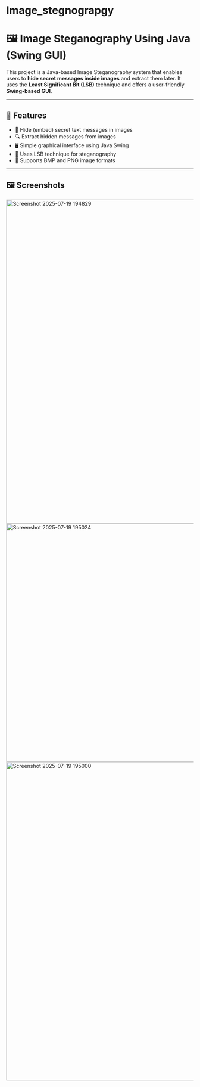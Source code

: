 # Image_stegnograpgy

# 🖼️ Image Steganography Using Java (Swing GUI)

This project is a Java-based Image Steganography system that enables users to **hide secret messages inside images** and extract them later. It uses the **Least Significant Bit (LSB)** technique and offers a user-friendly **Swing-based GUI**.

---

## 🚀 Features

- 🔐 Hide (embed) secret text messages in images
- 🔍 Extract hidden messages from images
- 🖥️ Simple graphical interface using Java Swing
- 🧠 Uses LSB technique for steganography
- 💾 Supports BMP and PNG image formats

---

## 🖼️ Screenshots
<img width="1728" height="869" alt="Screenshot 2025-07-19 194829" src="https://github.com/user-attachments/assets/23967bea-b743-4c6b-b68c-d85a335c2a0b" />
<img width="625" height="640" alt="Screenshot 2025-07-19 195024" src="https://github.com/user-attachments/assets/88350f01-9008-41d9-8e7d-e2f20d317ace" />
<img width="1716" height="855" alt="Screenshot 2025-07-19 195000" src="https://github.com/user-attachments/assets/0421a855-7dac-462e-8f08-33abe6ef3ea6" />

